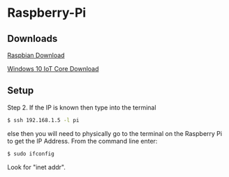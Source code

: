 # Raspberry-Pi


## Downloads

[Raspbian Download](https://www.raspberrypi.org/downloads/raspbian/)

[Windows 10 IoT Core Download](https://developer.microsoft.com/en-us/windows/iot/getstarted)

## Setup

Step 2. If the IP is known then type into the terminal

```bash
$ ssh 192.168.1.5 -l pi
```

else then you will need to physically go to the terminal on the Raspberry Pi to get the IP Address. From the command line enter:

```bash
$ sudo ifconfig
```

Look for "inet addr".
